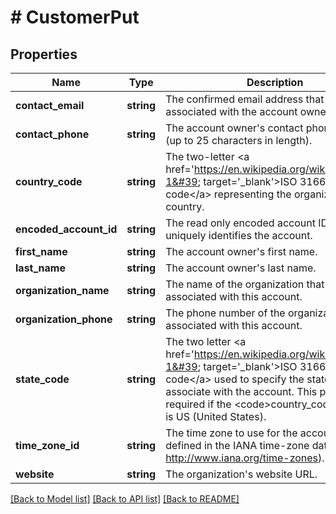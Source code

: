 # # CustomerPut

## Properties

Name | Type | Description | Notes
------------ | ------------- | ------------- | -------------
**contact_email** | **string** | The confirmed email address that is associated with the account owner. | [optional]
**contact_phone** | **string** | The account owner&#39;s contact phone number (up to 25 characters in length). | [optional]
**country_code** | **string** | The two-letter &lt;a href&#x3D;&#39;https://en.wikipedia.org/wiki/ISO_3166-1&#39; target&#x3D;&#39;_blank&#39;&gt;ISO 3166-1 code&lt;/a&gt; representing the organization&#39;s country. | [optional]
**encoded_account_id** | **string** | The read only encoded account ID that uniquely identifies the account. | [optional] [readonly]
**first_name** | **string** | The account owner&#39;s first name. | [optional]
**last_name** | **string** | The account owner&#39;s last name. | [optional]
**organization_name** | **string** | The name of the organization that is associated with this account. | [optional]
**organization_phone** | **string** | The phone number of the organization that is associated with this account. | [optional]
**state_code** | **string** | The two letter &lt;a href&#x3D;&#39;https://en.wikipedia.org/wiki/ISO_3166-1&#39; target&#x3D;&#39;_blank&#39;&gt;ISO 3166-1 code&lt;/a&gt; used to specify the state to associate with the account. This property is required if the &lt;code&gt;country_code&lt;/code&gt; is US (United States). | [optional]
**time_zone_id** | **string** | The time zone to use for the account; as defined in the IANA time-zone database (see http://www.iana.org/time-zones). | [optional]
**website** | **string** | The organization&#39;s website URL. | [optional]

[[Back to Model list]](../../README.md#models) [[Back to API list]](../../README.md#endpoints) [[Back to README]](../../README.md)
